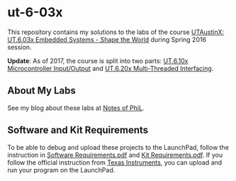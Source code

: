 # ut-6-03x

This repository contains my solutions to the labs of the course [UTAustinX: UT.6.03x Embedded Systems - Shape the World](https://edx.org/course/embedded-systems-shape-world-utaustinx-ut-6-03x) during Spring 2016 session.

**Update**: As of 2017, the course is split into two parts: [UT.6.10x Microcontroller Input/Output](https://www.edx.org/course/embedded-systems-shape-world-utaustinx-ut-6-10x) and [UT.6.20x Multi-Threaded Interfacing](https://www.edx.org/course/embedded-systems-shape-world-multi-utaustinx-ut-6-20x).

## About My Labs

See my blog about these labs at [Notes of PhiL](https://philectron.github.io/tags/#ut-6-03x).

## Software and Kit Requirements

To be able to debug and upload these projects to the LaunchPad, follow the instruction in [Software Requirements.pdf](/software_requirements.pdf) and [Kit Requirements.pdf](/kit_requirements.pdf). If you follow the official instruction from [Texas Instruments](http://www.ti.com/ww/en/launchpad/software.html#tabs), you can upload and run your program on the LaunchPad.
